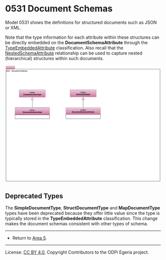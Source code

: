 <!-- SPDX-License-Identifier: CC-BY-4.0 -->
<!-- Copyright Contributors to the ODPi Egeria project. -->

# 0531 Document Schemas

Model 0531 shows the definitions for structured documents such as JSON or XML.

Note that the type information for each attribute within these structures can be directly embedded
on the **DocumentSchemaAttribute** through the [TypeEmbeddedAttribute](0505-Schema-Attributes.md) classification. Also
recall that the [NestedSchemaAttribute](0505-Schema-Attributes.md) relationship can be used to capture nested
(hierarchical) structures within such documents.

![UML](0531-Document-Schemas.png#pagewidth)



## Deprecated Types

The **SimpleDocumentType**, **StructDocumentType** and **MapDocumentType** types have been deprecated because they
  offer little value since the type is typically stored in the **TypeEmbeddedAttribute** classification.
  This change makes the document schemas consistent with other types of schema.

----

* Return to [Area 5](Area-5-models.md).

----
License: [CC BY 4.0](https://creativecommons.org/licenses/by/4.0/),
Copyright Contributors to the ODPi Egeria project.
